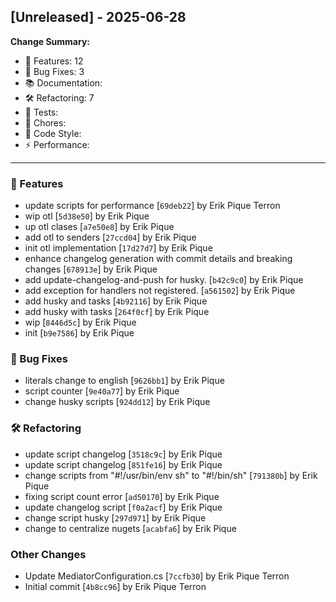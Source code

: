 ## [Unreleased] - 2025-06-28

**Change Summary:**

- 🚀 Features: 12
- 🐛 Bug Fixes: 3
- 📚 Documentation: 
- 🛠️ Refactoring: 7
- 🧪 Tests: 
- 🔧 Chores: 
- 🎨 Code Style: 
- ⚡ Performance: 

---

### 🚀 Features

- update scripts for performance
  [`69deb22`] by Erik Pique Terron
- wip otl
  [`5d38e50`] by Erik Pique
- up otl clases
  [`a7e50e8`] by Erik Pique
- add otl to senders
  [`27ccd04`] by Erik Pique
- init otl implementation
  [`17d27d7`] by Erik Pique
- enhance changelog generation with commit details and breaking changes
  [`678913e`] by Erik Pique
- add update-changelog-and-push for husky.
  [`b42c9c0`] by Erik Pique
- add exception for handlers not registered.
  [`a561502`] by Erik Pique
- add husky and tasks
  [`4b92116`] by Erik Pique
- add husky with tasks
  [`264f0cf`] by Erik Pique
- wip
  [`8446d5c`] by Erik Pique
- init
  [`b9e7586`] by Erik Pique

### 🐛 Bug Fixes

- literals change to english
  [`9626bb1`] by Erik Pique
- script counter
  [`9e40a77`] by Erik Pique
- change husky scripts
  [`924dd12`] by Erik Pique

### 🛠️ Refactoring

- update script changelog
  [`3518c9c`] by Erik Pique
- update script changelog
  [`851fe16`] by Erik Pique
- change scripts from "#!/usr/bin/env sh" to "#!/bin/sh"
  [`791380b`] by Erik Pique
- fixing script count error
  [`ad50170`] by Erik Pique
- update changelog script
  [`f0a2acf`] by Erik Pique
- change script husky
  [`297d971`] by Erik Pique
- change to centralize nugets
  [`acabfa6`] by Erik Pique

### Other Changes

- Update MediatorConfiguration.cs
  [`7ccfb30`] by Erik Pique Terron
- Initial commit
  [`4b8cc96`] by Erik Pique Terron

